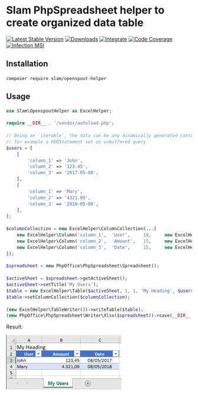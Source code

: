 # Slam PhpSpreadsheet helper to create organized data table

[![Latest Stable Version](https://img.shields.io/packagist/v/slam/openspout-helper.svg)](https://packagist.org/packages/slam/openspout-helper)
[![Downloads](https://img.shields.io/packagist/dt/slam/openspout-helper.svg)](https://packagist.org/packages/slam/openspout-helper)
[![Integrate](https://github.com/Slamdunk/openspout-helper/workflows/Integrate/badge.svg?branch=master)](https://github.com/Slamdunk/openspout-helper/actions)
[![Code Coverage](https://codecov.io/gh/Slamdunk/openspout-helper/coverage.svg?branch=master)](https://codecov.io/gh/Slamdunk/openspout-helper?branch=master)
[![Infection MSI](https://badge.stryker-mutator.io/github.com/Slamdunk/openspout-helper/master)](https://dashboard.stryker-mutator.io/reports/github.com/Slamdunk/openspout-helper/master)

## Installation

`composer require slam/openspout-helper`

## Usage

```php
use Slam\OpenspoutHelper as ExcelHelper;

require __DIR__ . '/vendor/autoload.php';

// Being an `iterable`, the data can be any dinamically generated content
// for example a PDOStatement set on unbuffered query
$users = [
    [
        'column_1' => 'John',
        'column_2' => '123.45',
        'column_3' => '2017-05-08',
    ],
    [
        'column_1' => 'Mary',
        'column_2' => '4321.09',
        'column_3' => '2018-05-08',
    ],
];

$columnCollection = new ExcelHelper\ColumnCollection(...[
    new ExcelHelper\Column('column_1',  'User',     10,     new ExcelHelper\CellStyle\Text()),
    new ExcelHelper\Column('column_2',  'Amount',   15,     new ExcelHelper\CellStyle\Amount()),
    new ExcelHelper\Column('column_3',  'Date',     15,     new ExcelHelper\CellStyle\Date()),
]);

$spreadsheet = new PhpOffice\PhpSpreadsheet\Spreadsheet();

$activeSheet = $spreadsheet->getActiveSheet();
$activeSheet->setTitle('My Users');
$table = new ExcelHelper\Table($activeSheet, 1, 1, 'My Heading', $users);
$table->setColumnCollection($columnCollection);

(new ExcelHelper\TableWriter())->writeTable($table);
(new PhpOffice\PhpSpreadsheet\Writer\Xlsx($spreadsheet))->save(__DIR__.'/test.xlsx');
```

Result:

![Example](https://raw.githubusercontent.com/Slamdunk/openspout-helper/master/example.png)

